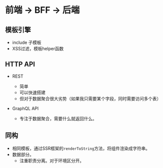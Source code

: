 # 前端 -> BFF -> 后端

## 模板引擎
- include 子模板
- XSS过滤，模板helper函数

## HTTP API
- REST
  - 简单
  - 可以快速搭建
  - 但对于数据聚合很大劣势（如果我只需要某个字段，同时需要访问多个表）

- GraphQL API
  - 专注于数据聚合，需要什么就返回什么。

## 同构
- 相同模板，通过SSR框架的`renderToString`方法，将组件渲染成字符串。
- 数据部分。
  - 注重职责分离。对于环境区分开。

